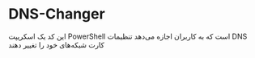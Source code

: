 # DNS-Changer
این کد یک اسکریپت PowerShell است که به کاربران اجازه می‌دهد تنظیمات DNS کارت شبکه‌های خود را تغییر دهند
